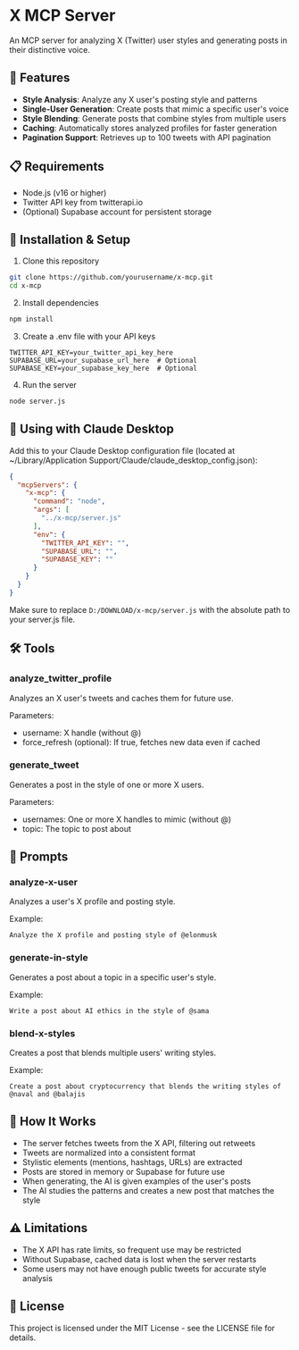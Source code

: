 # X MCP Server

An MCP server for analyzing X (Twitter) user styles and generating posts in their distinctive voice.

## 🚀 Features

- **Style Analysis**: Analyze any X user's posting style and patterns
- **Single-User Generation**: Create posts that mimic a specific user's voice
- **Style Blending**: Generate posts that combine styles from multiple users
- **Caching**: Automatically stores analyzed profiles for faster generation
- **Pagination Support**: Retrieves up to 100 tweets with API pagination

## 📋 Requirements

- Node.js (v16 or higher)
- Twitter API key from twitterapi.io
- (Optional) Supabase account for persistent storage

## 🔧 Installation & Setup

1. Clone this repository

```bash
git clone https://github.com/yourusername/x-mcp.git
cd x-mcp
```

2. Install dependencies

```bash
npm install
```

3. Create a .env file with your API keys

```
TWITTER_API_KEY=your_twitter_api_key_here
SUPABASE_URL=your_supabase_url_here  # Optional
SUPABASE_KEY=your_supabase_key_here  # Optional
```

4. Run the server

```bash
node server.js
```

## 🔌 Using with Claude Desktop

Add this to your Claude Desktop configuration file (located at ~/Library/Application Support/Claude/claude_desktop_config.json):

```json
{
  "mcpServers": {
    "x-mcp": {
      "command": "node",
      "args": [
        "../x-mcp/server.js"
      ],
      "env": {
        "TWITTER_API_KEY": "",
        "SUPABASE_URL": "",
        "SUPABASE_KEY": ""
      }
    }
  }
}
```

Make sure to replace `D:/DOWNLOAD/x-mcp/server.js` with the absolute path to your server.js file.

## 🛠️ Tools

### analyze_twitter_profile

Analyzes an X user's tweets and caches them for future use.

Parameters:
- username: X handle (without @)
- force_refresh (optional): If true, fetches new data even if cached

### generate_tweet

Generates a post in the style of one or more X users.

Parameters:
- usernames: One or more X handles to mimic (without @)
- topic: The topic to post about

## 📝 Prompts

### analyze-x-user

Analyzes a user's X profile and posting style.

Example:
```
Analyze the X profile and posting style of @elonmusk
```

### generate-in-style

Generates a post about a topic in a specific user's style.

Example:
```
Write a post about AI ethics in the style of @sama
```

### blend-x-styles

Creates a post that blends multiple users' writing styles.

Example:
```
Create a post about cryptocurrency that blends the writing styles of @naval and @balajis
```

## 🧠 How It Works

- The server fetches tweets from the X API, filtering out retweets
- Tweets are normalized into a consistent format
- Stylistic elements (mentions, hashtags, URLs) are extracted
- Posts are stored in memory or Supabase for future use
- When generating, the AI is given examples of the user's posts
- The AI studies the patterns and creates a new post that matches the style

## ⚠️ Limitations

- The X API has rate limits, so frequent use may be restricted
- Without Supabase, cached data is lost when the server restarts
- Some users may not have enough public tweets for accurate style analysis

## 📄 License

This project is licensed under the MIT License - see the LICENSE file for details.